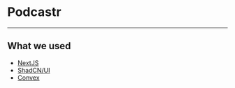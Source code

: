 # Podcastr


---

## What we used
- [NextJS](https://nextjs.org/)
- [ShadCN/UI](https://ui.shadcn.com/)
- [Convex](https://www.convex.dev)